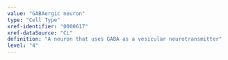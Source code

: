 ```yaml
---
value: "GABAergic neuron"
type: "Cell Type"
xref-identifier: "0000617"
xref-dataSource: "CL"
definition: "A neuron that uses GABA as a vesicular neurotransmitter"
level: "4"
---
```

